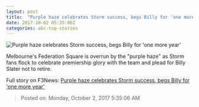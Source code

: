 ```yaml
---
layout: post
title:  "Purple haze celebrates Storm success, begs Billy for 'one more year'"
date: 2017-10-02 05:35:06Z
categories: abc-top-stories
---
```


![Purple haze celebrates Storm success, begs Billy for 'one more year'](http://www.abc.net.au/news/image/9008204-1x1-700x700.jpg)

Melbourne's Federation Square is overrun by the "purple haze" as Storm fans flock to celebrate premiership glory with the team and plead for Billy Slater not to retire.


Full story on F3News: [Purple haze celebrates Storm success, begs Billy for 'one more year'](http://www.f3nws.com/n/hWrXbD)

> Posted on: Monday, October 2, 2017 5:35:06 AM

